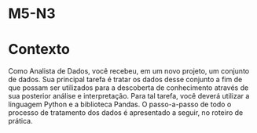 # M5-N3

<h1>Contexto</h1>

<p>
  Como Analista de Dados, você recebeu, em um novo projeto, um conjunto de dados.
Sua principal tarefa é tratar os dados desse conjunto a fim de que possam ser
utilizados para a descoberta de conhecimento através de sua posterior análise e
interpretação. Para tal tarefa, você deverá utilizar a linguagem Python e a biblioteca
Pandas. O passo-a-passo de todo o processo de tratamento dos dados é apresentado a
seguir, no roteiro de prática.
</p>
